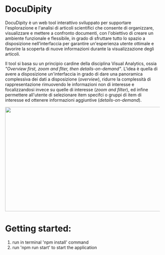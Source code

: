 # DocuDipity
 
DocuDipity è un web tool interattivo sviluppato per supportare l'esplorazione e l'analisi di articoli scientifici che consente di organizzare, visualizzare e mettere a confronto documenti, con l'obiettivo di creare un ambiente funzionale e flessibile, in grado di sfruttare tutto lo spazio a disposizione nell’interfaccia per garantire un'esperienza utente ottimale e favorire la scoperta di nuove informazioni durante la visualizzazione degli articoli. 

Il tool si basa su un principio cardine della disciplina Visual Analytics, ossia *"Overview first, zoom and flter, then details-on-demand"*.
L'idea è quella di avere a disposizione un'interfaccia in grado di dare una panoramica complessiva dei dati a disposizione (*overview*), ridurre la complessità di rappresentazione
rimuovendo le informazioni non di interesse e focalizzandosi invece su quelle di interesse (*zoom and filter*), ed infine permettere all'utente di selezionare item specifci o gruppi di item di interesse ed ottenere informazioni aggiuntive (*details-on-demand*).


<p align="center">
  <img width="550" height="340" src="https://user-images.githubusercontent.com/38963176/128024864-f0340129-e2c8-4336-adb1-3d370825d351.gif">
</p>

# Getting started: 
1) run in terminal 'npm install' command
2) run 'npm run start' to start the application
